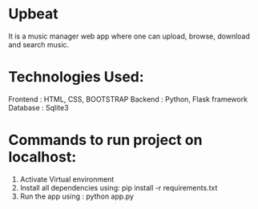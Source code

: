 # Upbeat

It is a music manager web app where one can upload, browse, download and search music.

# Technologies Used:
Frontend : HTML, CSS, BOOTSTRAP
Backend : Python, Flask framework
Database : Sqlite3

# Commands to run project on localhost:

1) Activate Virtual environment
2) Install all dependencies using:
pip install -r requirements.txt 
3) Run the app using :
python app.py
